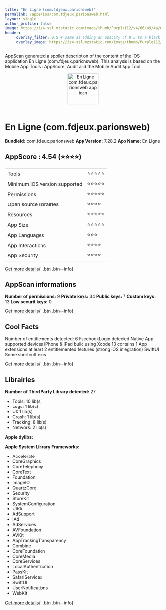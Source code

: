 ```yaml
---
title: "En Ligne (com.fdjeux.parionsweb)"
permalink: /apps/ios/com.fdjeux.parionsweb.html
layout: single
author_profile: false
image: https://is4-ssl.mzstatic.com/image/thumb/Purple112/v4/66/a9/4a/66a94a00-b2eb-d7af-77d4-7c2c3d361826/AppIconProd-0-1x_U007emarketing-0-7-0-85-220.png/512x512bb.jpg
header: 
     overlay_filter: 0.5 # same as adding an opacity of 0.5 to a black background
     overlay_image: https://is4-ssl.mzstatic.com/image/thumb/Purple112/v4/66/a9/4a/66a94a00-b2eb-d7af-77d4-7c2c3d361826/AppIconProd-0-1x_U007emarketing-0-7-0-85-220.png/512x512bb.jpg
---
```

AppScan generated a spoiler description of the content of the iOS application En Ligne (com.fdjeux.parionsweb). This analysis is based on the Mobile App Tools : AppScore, Audit and the Mobile Audit App Tool.

  
  
<div style="text-align: center;"><img src="https://is4-ssl.mzstatic.com/image/thumb/Purple112/v4/66/a9/4a/66a94a00-b2eb-d7af-77d4-7c2c3d361826/AppIconProd-0-1x_U007emarketing-0-7-0-85-220.png/512x512bb.jpg" width="100" height="100" alt="En Ligne com.fdjeux.parionsweb app icon"></div></br>
  
# En Ligne (com.fdjeux.parionsweb)

**BundleId:** com.fdjeux.parionsweb
**App Version:** 7.28.2
**App Name:** En Ligne


## AppScore : 4.54 (⭐️⭐️⭐️⭐️) 

<table>
<tr><td> Tools </td><td> ⭐️⭐️⭐️⭐️⭐️ </td></tr>
<tr><td> Minimum iOS version supported </td><td> ⭐️⭐️⭐️⭐️⭐️ </td></tr>
<tr><td> Permissions </td><td> ⭐️⭐️⭐️⭐️⭐️ </td></tr>
<tr><td> Open source librairies </td><td> ⭐️⭐️⭐️⭐️ </td></tr>
<tr><td> Resources </td><td> ⭐️⭐️⭐️⭐️⭐️ </td></tr>
<tr><td> App Size </td><td> ⭐️⭐️⭐️⭐️⭐️ </td></tr>
<tr><td> App Languages </td><td> ⭐️⭐️⭐️ </td></tr>
<tr><td> App Interactions </td><td> ⭐️⭐️⭐️⭐️ </td></tr>
<tr><td> App Security </td><td> ⭐️⭐️⭐️⭐️ </td></tr>
</table>

[Get more details](/pricing.html){: .btn .btn--info}  
  
## AppScan informations 

**Number of permissions:** 9
**Private keys:** 34
**Public keys:** 7
**Custom keys:** 13
**Low securit keys:** 0
  
[Get more details](/pricing.html){: .btn .btn--info}

## Cool Facts

Number of entitlements detected: 6
FacebookLogin detected
Native App
supported devices iPhone & iPad
build using Xcode 13
contains 1 App extensions
at least 2 entitlemented features (strong iOS integration)
SwiftUI
Some shortcutItems 
  
[Get more details](/pricing.html){: .btn .btn--info}

## Librairies 
**Number of Third Party Library detected:** 27
- Tools: 10 lib(s)
- Logs: 1 lib(s)
- UI: 1 lib(s)
- Crash: 1 lib(s)
- Tracking: 8 lib(s)
- Network: 2 lib(s)

**Apple dylibs:**


**Apple System Library Frameworks:**
- Accelerate
- CoreGraphics
- CoreTelephony
- CoreText
- Foundation
- ImageIO
- QuartzCore
- Security
- StoreKit
- SystemConfiguration
- UIKit
- AdSupport
- iAd
- AdServices
- AVFoundation
- AVKit
- AppTrackingTransparency
- Combine
- CoreFoundation
- CoreMedia
- CoreServices
- LocalAuthentication
- PassKit
- SafariServices
- SwiftUI
- UserNotifications
- WebKit


  
[Get more details](/pricing.html){: .btn .btn--info}

